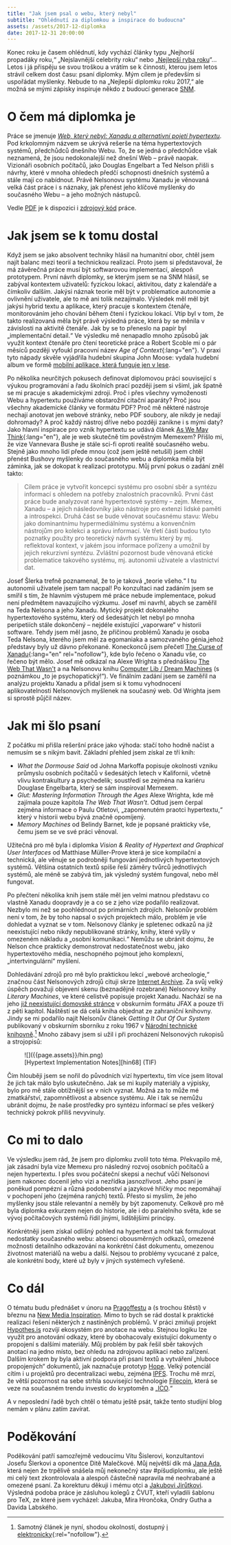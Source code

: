 ```yaml
---
title: "Jak jsem psal o webu, který nebyl"
subtitle: "Ohlédnutí za diplomkou a inspirace do budoucna"
assets: /assets/2017-12-diplomka
date: 2017-12-31 20:00:00
---
```


Konec roku je časem ohlédnutí, kdy vychází články typu „Nejhorší propadáky roku,“ „Nejslavnější celebrity roku“ nebo „[Nejlepší ryba roku](https://www.theonion.com/the-onion-s-2016-fish-of-the-year-is-this-fish-1819579494)“…  Letos i já přispěju se svou troškou a vrátím se k činnosti, kterou jsem letos strávil celkem dost času: psaní diplomky. Mým cílem je především si uspořádat myšlenky. Nebude to na „Nejlepší diplomku roku 2017,“ ale možná se mými zápisky inspiruje někdo z budoucí generace [SNM](http://novamedia.ff.cuni.cz/).

# O čem má diplomka je

Práce se jmenuje [_Web, který nebyl: Xanadu a alternativní pojetí hypertextu_](https://doi.org/10.5281/zenodo.835337). Pod krkolomným názvem se ukrývá rešerše na téma hypertextových systémů, předchůdců dnešního Webu. To, že se jedná o předchůdce však neznamená, že jsou nedokonalejší než dnešní Web – právě naopak. Vizionáři osobních počítačů, jako Douglas Engelbart a Ted Nelson přišli s návrhy, které v mnoha ohledech předčí schopnosti dnešních systémů a stále mají co nabídnout. Právě Nelsonovu systému Xanadu je věnovaná velká část práce i s náznaky, jak přenést jeho klíčové myšlenky do současného Webu – a jeho možných nástupců.

Vedle [PDF](https://doi.org/10.5281/zenodo.835337) je k dispozici i [zdrojový kód](https://github.com/jnv/stunome-dip) práce.

# Jak jsem se k tomu dostal

Když jsem se jako absolvent techniky hlásil na humanitní obor, chtěl jsem najít balanc mezi teorií a technickou realizací. Proto jsem si představoval, že má závěrečná práce musí být softwarovou implementací, alespoň prototypem. První návrh diplomky, se kterým jsem se na SNM hlásil, se zabýval kontextem uživatelů: fyzickou lokací, aktivitou, daty z kalendáře a čímkoliv dalším. Jakýsi náznak teorie měl být v problematice autonomie a ovlivnění uživatele, ale to mě ani tolik nezajímalo.
Výsledek měl měl být jakýsi hybrid textu a aplikace, který pracuje s kontextem čtenáře, monitorováním jeho chování během čtení i fyzickou lokací. Vtip byl v tom, že takto realizovaná měla být právě výsledná práce, která by se měnila v závislosti na aktivitě čtenáře. Jak by se to přeneslo na papír byl „implementační detail.“ Ve výsledku mě nenapadlo mnoho způsobů jak využít kontext čtenáře pro čtení teoretické práce a Robert Scoble mi o pár měsíců později vyfoukl pracovní název _Age of Context_{:lang="en"}. V praxi tyto nápady skvěle vyjádřila hudební skupina John Moose: vydala hudební album ve formě [mobilní aplikace, která funguje jen v lese](https://www.rollingstone.com/music/news/swedish-band-make-album-available-exclusively-in-the-woods-20150528).

<!---
> Responzivní design umožňuje webovým stránkám a aplikacím přizpůsobit se rozměrům obrazovky. Design však reaguje pouze na zařízení, není přímo responzivní vůči potřebám uživatele. Současná zařízení mají k dispozici řadu senzorů pomocí kterých je možné odhadnout kontext zařízení […]. Do komunikace s uživatelem tak vstupují nové proměnné, kterých si nemusí být ani vědom.
> 
> Vedle informací ze senzorů mají velkou hodnotu i osobní informace uživatele – jeho kalendář, hledané fráze ve vyhledávači a místa na mapě, nejnavštěvovanější stránky… Google Now ukazuje jak se s těmito informacemi dá pracovat – a podobná řešení budou nabízet i další firmy. Zpracování dat se může centralizovat a poskytnout koncovým aplikacím – tj. kontext jako služba (CaaS).
> 
> Nové možnosti však s sebou nesou řadu nových problémů a etických dilemat: Nakolik můžeme věřit úsudku algoritmu a jak silný to bude mít dopad pro uživatele? A co když snaha o anticipaci povede (i neúmyslně) k manipulaci?
-->

Po několika neurčitých pokusech definovat diplomovou práci související s výukou programování a řadu školních prací později jsem si všiml, jak špatně se mi pracuje s akademickými zdroji.
Proč i přes všechny vymoženosti Webu a hypertextu používáme obstarožní citační aparáty? Proč jsou všechny akademické články ve formátu PDF? Proč mě některé nástroje nechají anotovat jen webové stránky, nebo PDF soubory, ale nikdy je nedají dohromady? A proč každý nástroj dříve nebo později zanikne i s mými daty? Jako hlavní inspirace pro vznik hypertextu se udává článek [As We May Think](https://www.theatlantic.com/magazine/archive/1945/07/as-we-may-think/303881/){:lang="en"}, ale je web skutečně tím pověstným Memexem? Přišlo mi, že vize Vannevara Bushe je stále sci-fi oproti realitě současného webu.
Stejně jako mnoho lidí přede mnou (což jsem ještě netušil) jsem chtěl přenést Bushovy myšlenky do současného webu a diplomka měla být záminka, jak se dokopat k realizaci prototypu. Můj první pokus o zadání zněl takto:

> Cílem práce je vytvořit koncepci systému pro osobní sběr a syntézu informací s ohledem na potřeby znalostních pracovníků. První část práce bude analyzovat rané hypertextové systémy – zejm. Memex, Xanadu – a jejich následovníky jako nástroje pro extenzi lidské paměti a introspekci. Druhá část se bude věnovat současnému stavu: Webu jako dominantnímu hypermediálnímu systému a konvenčním nástrojům pro kolekci a správu informací. Ve třetí části budou tyto poznatky použity pro teoretický návrh systému který by mj. reflektoval kontext, v jakém jsou informace pořízeny a umožnil by jejich rekurzivní syntézu. Zvláštní pozornost bude věnovaná etické problematice takového systému, mj. autonomii uživatele a vlastnictví dat.

Josef Šlerka trefně poznamenal, že to je taková „teorie všeho.“ I tu autonomii uživatele jsem tam nacpal! Po konzultaci nad zadáním jsem se smířil s tím, že hlavním výstupem mé práce nebude implementace, pokud není předmětem navazujícího výzkumu. Josef mi navrhl, abych se zaměřil na Teda Nelsona a jeho Xanadu. Mytický projekt dokonalého hypertextového systému, který od šedesátých let nebyl po mnoha peripetiích stále dokončený – nejdéle existující „vaporware“ v historii software. Tehdy jsem měl jasno, že příčinou problémů Xanadu je osoba Teda Nelsona, kterého jsem měl za egomaniaka a samozvaného génia,jehož představy byly už dávno překonané. Koneckonců jsem přečetl [The Curse of Xanadu](https://www.wired.com/1995/06/xanadu/){:lang="en" rel="nofollow"}, kde bylo řečeno o Xanadu vše, co řečeno být mělo.
Josef mě odkázal na Alexe Wrighta s přednáškou [The Web That Wasn't](https://www.youtube.com/watch?v=72nfrhXroo8) a na Nelsonovu knihu [Computer Lib / Dream Machines](https://en.wikipedia.org/wiki/Computer_Lib/Dream_Machines) (s poznámkou „to je psychopatický!“). Ve finálním zadání jsem se zaměřil na analýzu projektu Xanadu a přidal jsem si k tomu vyhodnocení aplikovatelnosti Nelsonových myšlenek na současný web. Od Wrighta jsem si sprostě půjčil název.

<!--
https://gimmebar.com/shutdown

Jako vývojář jsem na problematiku hypertextu jsem nahlížel hlavně z technického hlediska. Během studia na SNM jsem se seznámil s tématikou kybertextu který se <q cite="https://wikisofia.cz/index.php?title=Hypertext_a_hypermedia&oldid=48832">přizpůsobuje čtenáři v závislosti na jeho postupu textem</q>[^ws-ht]. Nemůžu se však zbavit pocitu, že kybertext se zaměřuje na prožitek čtenáře a estetickou hodnotu díla. Co jsem nenacházel je instrumentální využití hypertextu: jak jej využít k aktivní organizaci myšlenek, nejen ke konzumaci obsahu?

[^ws-ht]: [Wikisofia: Hypertext a hypermedia](https://wikisofia.cz/index.php?title=Hypertext_a_hypermedia&oldid=48832)
-->

# Jak mi šlo psaní

Z počátku mi přišla rešeršní práce jako výhoda: stačí toho hodně načíst a nemusím se s nikým bavit. Základní přehled jsem získal ze tří knih:

- _What the Dormouse Said_ od Johna Markoffa popisuje okolnosti vzniku průmyslu osobních počítačů v šedesátých letech v Kalifornii, včetně vlivu kontrakultury a psychedelik; soustředí se zejména na kariéru Douglase Engelbarta, který se sám inspiroval Memexem.
- _Glut: Mastering Information Through the Ages_ Alexe Wrighta, kde mě zajímala pouze kapitola _The Web That Wasn’t_. Odtud jsem čerpal zejména informace o Paulu Otletovi, „zapomenutém praotci hypertextu,“ který v historii webu bývá značně opomíjený.
- _Memory Machines_ od Belindy Barnet, kde je popsané prakticky vše, čemu jsem se ve své práci věnoval.

Užitečná pro mě byla i diplomka _Vision & Reality of Hypertext and Graphical User Interfaces_ od Matthiase Müller-Prove která je sice kompilační a technická, ale věnuje se podrobněji fungování jednotlivých hypertextových systémů. Většina ostatních textů spíše řeší záměry tvůrců jednotlivých systémů, ale méně se zabývá tím, jak výsledný systém fungoval, nebo měl fungovat.

Po přečtení několika knih jsem stále měl jen velmi matnou představu co vlastně Xanadu doopravdy je a co se z jeho vize podařilo realizovat. Nezbylo mi než se poohlédnout po primárních zdrojích. Nelsonův problém není v tom, že by toho napsal o svých projektech málo, problém je vše dohledat a vyznat se v tom. Nelsonovy články je spletenec odkazů na již neexistující nebo nikdy nepublikované stránky, knihy, které vyšly v omezeném nákladu a „osobní komunikaci.“ Nemůžu se ubránit dojmu, že Nelson chce prakticky demonstrovat nedostatečnost webu, jako hypertextového média, neschopného pojmout jeho komplexní, „intertvingulární“ myšlení.

Dohledávání zdrojů pro mě bylo praktickou lekcí „webové archeologie,“ značnou část Nelsonových zdrojů cituji skrze [Internet Archive](https://archive.org/). Za svůj velký úspěch považuji objevení skenu (beznadějně rozebrané) Nelsonovy knihy _Literary Machines_, ve které celistvě popisuje projekt Xanadu. Nachází se na jeho [již neexistující domovské stránce][lm] v obskurním formátu JFAX a pouze tři z pěti kapitol. Naštěstí se dá celá kniha objednat ze zahraniční knihovny. Jindy se mi podařilo najít Nelsonův článek _Getting It Out Of Our System_ publikovaný v obskurním sborníku z roku 1967 v [Národní technické knihovně](https://vufind.techlib.cz/Record/000374271).[^giooos] Mnoho zábavy jsem si užil i při procházení Nelsonových rukopisů a strojopisů:

<figure lang="en">
![]({{page.assets}}/hin.png)
<figcaption>
[Hypertext Implementation Notes][hin68] (TIF)
</figcaption>
</figure>

Čím hlouběji jsem se nořil do původních vizí hypertextu, tím více jsem litoval že jich tak málo bylo uskutečněno.
Jak se mi kupily materiály a výpisky, bylo pro mě stále obtížnější se v nich vyznat. Možná za to může mé zmatkářství, zapomnětlivost a absence systému. Ale i tak se nemůžu ubránit dojmu, že naše prostředky pro syntézu informací se přes veškerý technický pokrok příliš nevyvinuly.

[markoff]: https://www.penguinrandomhouse.com/books/291224/what-the-dormouse-said-by-john-markoff/9780143036760/
[barnet]: http://www.anthempress.com/memory-machines
[wright]: http://www.alexwright.org/glut/
[mprove]: https://mprove.de/diplom/index.html
[lm]: https://web.archive.org/web/20020207004604/http://www.sfc.keio.ac.jp:80/~ted/TN/PUBS/LM/LMpage.html
[hin68]: http://xanadu.com/XUarchive/hin68.tif
[^giooos]: Samotný článek je nyní, shodou okolností, dostupný [i elektronicky](http://gen.lib.rus.ec/scimag/index.php?s=10.0000/hyperland.com/1967){:rel="nofollow"}.

# Co mi to dalo

Ve výsledku jsem rád, že jsem pro diplomku zvolil toto téma. Překvapilo mě, jak zásadní byla vize Memexu pro následný rozvoj osobních počítačů a nejen hypertextu. I přes svou počáteční skepsi a nechuť vůči Nelsonovi jsem nakonec docenil jeho vizi a nezřídka jasnozřivost.
Jeho psaní je poněkud pompézní a různá podobenství a jazykové hříčky moc nepomáhají v pochopení jeho (zejména raných) textů. Přesto si myslím, že jeho myšlenky jsou stále relevantní a neměly by být zapomenuty. Celkově pro mě byla diplomka exkurzem nejen do historie, ale i do paralelního světa, kde se vývoj počítačových systémů řídil jinými, lidštějšími principy.

Konkrétněji jsem získal odlišný pohled na hypertext a mohl tak formulovat nedostatky současného webu: absenci obousměrných odkazů, omezené možnosti detailního odkazování na konkrétní část dokumentu, omezenou životnost materiálů na webu a další. Nejsou to problémy vycucané z palce, ale konkrétní body, které už byly v jiných systémech vyřešené. 

# Co dál

O tématu budu přednášet v únoru na [Pragoffestu](http://www.pragoffest.cz/) a (s trochou štěstí) v březnu na [New Media Inspiration](https://www.tuesday.cz/akce/new-media-inspiration-2018/). Mimo to bych se rád dostal k praktické realizaci řešení některých z nastíněných problémů. V práci zmiňuji projekt [Hypothes.is](https://web.hypothes.is/) rozvíjí ekosystém pro anotace na webu. Stejnou logiku lze využít pro anotování odkazy, které by obohacovaly existující dokumenty o propojení s dalšími materiály. Můj problém by pak řešil sběr takových anotací na jedno místo, bez ohledu na zdrojovou aplikaci nebo zařízení. Dalším krokem by byla aktivní podpora při psaní textů a vytváření „hluboce propojených“ dokumentů, jak naznačuje prototyp [Hope](https://github.com/poef/hope).
Velký potenciál cítím i u projektů pro decentralizaci webu, zejména [IPFS](https://ipfs.io/). Trochu mě mrzí, že větší pozornost na sebe strhla související technologie [Filecoin](https://filecoin.io/), která se veze na současném trendu investic do kryptoměn a „[ICO](https://en.wikipedia.org/wiki/Initial_coin_offering).“

A v neposlední řadě bych chtěl o tématu ještě psát, takže tento studijní blog nemám v plánu zatím zavírat.

# Poděkování

Poděkování patří samozřejmě vedoucímu Vítu Šislerovi, konzultantovi Josefu Šlerkovi a oponentce Ditě Malečkové. Můj největší dík má [Jana Ada](https://twitter.com/ada_jana), která nejen že trpělivě snášela můj nekonečný stav #píšudiplomku, ale ještě mi celý text zkontrolovala a alespoň částečně napravila mé neohrabané a omezené psaní. Za korekturu děkuji i mému otci a [Jakubovi Jirůtkovi](https://twitter.com/JakubJirutka). Výsledná podoba práce je zásluhou kolegů z ČVUT, kteří vyladili šablonu pro TeX, ze které jsem vycházel: Jakuba, Mira Hrončoka, Ondry Gutha a Davida Labského. 
